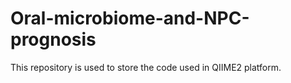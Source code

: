 # Oral-microbiome-and-NPC-prognosis
This repository is used to store the code used in QIIME2 platform. 

